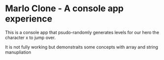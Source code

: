 MarIo Clone - A console app experience
=====================

This is a console app that psudo-randomly generates levels for our hero the character x to jump over.

It is not fully working but demonstraits some concepts with array and string manupliation